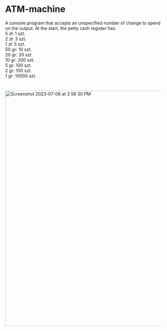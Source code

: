 # ATM-machine
A console program that accepts an unspecified number of change to spend on the output. At the start, the petty cash register has:<br>
5 zł: 1 szt.<br>
2 zł: 3 szt.<br>
1 zł: 5 szt.<br>
50 gr: 10 szt.<br>
20 gr: 20 szt. <br>
10 gr: 200 szt. <br>
5 gr: 100 szt. <br>
2 gr: 100 szt.<br>
1 gr: 10000 szt.<br>
#
<img width="756" alt="Screenshot 2023-07-06 at 3 58 30 PM" src="https://github.com/aliakseibrown/atm-machine/assets/67626128/ca4848cd-ee8a-48af-8cea-99907a82754c">
